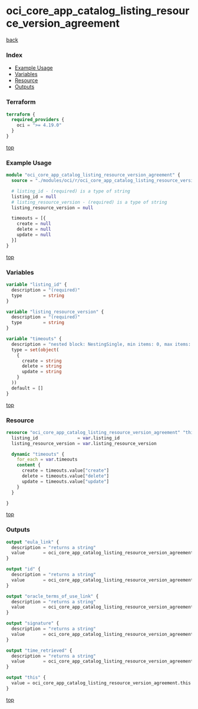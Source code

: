 # oci_core_app_catalog_listing_resource_version_agreement

[back](../oci.md)

### Index

- [Example Usage](#example-usage)
- [Variables](#variables)
- [Resource](#resource)
- [Outputs](#outputs)

### Terraform

```terraform
terraform {
  required_providers {
    oci = ">= 4.19.0"
  }
}
```

[top](#index)

### Example Usage

```terraform
module "oci_core_app_catalog_listing_resource_version_agreement" {
  source = "./modules/oci/r/oci_core_app_catalog_listing_resource_version_agreement"

  # listing_id - (required) is a type of string
  listing_id = null
  # listing_resource_version - (required) is a type of string
  listing_resource_version = null

  timeouts = [{
    create = null
    delete = null
    update = null
  }]
}
```

[top](#index)

### Variables

```terraform
variable "listing_id" {
  description = "(required)"
  type        = string
}

variable "listing_resource_version" {
  description = "(required)"
  type        = string
}

variable "timeouts" {
  description = "nested block: NestingSingle, min items: 0, max items: 0"
  type = set(object(
    {
      create = string
      delete = string
      update = string
    }
  ))
  default = []
}
```

[top](#index)

### Resource

```terraform
resource "oci_core_app_catalog_listing_resource_version_agreement" "this" {
  listing_id               = var.listing_id
  listing_resource_version = var.listing_resource_version

  dynamic "timeouts" {
    for_each = var.timeouts
    content {
      create = timeouts.value["create"]
      delete = timeouts.value["delete"]
      update = timeouts.value["update"]
    }
  }

}
```

[top](#index)

### Outputs

```terraform
output "eula_link" {
  description = "returns a string"
  value       = oci_core_app_catalog_listing_resource_version_agreement.this.eula_link
}

output "id" {
  description = "returns a string"
  value       = oci_core_app_catalog_listing_resource_version_agreement.this.id
}

output "oracle_terms_of_use_link" {
  description = "returns a string"
  value       = oci_core_app_catalog_listing_resource_version_agreement.this.oracle_terms_of_use_link
}

output "signature" {
  description = "returns a string"
  value       = oci_core_app_catalog_listing_resource_version_agreement.this.signature
}

output "time_retrieved" {
  description = "returns a string"
  value       = oci_core_app_catalog_listing_resource_version_agreement.this.time_retrieved
}

output "this" {
  value = oci_core_app_catalog_listing_resource_version_agreement.this
}
```

[top](#index)